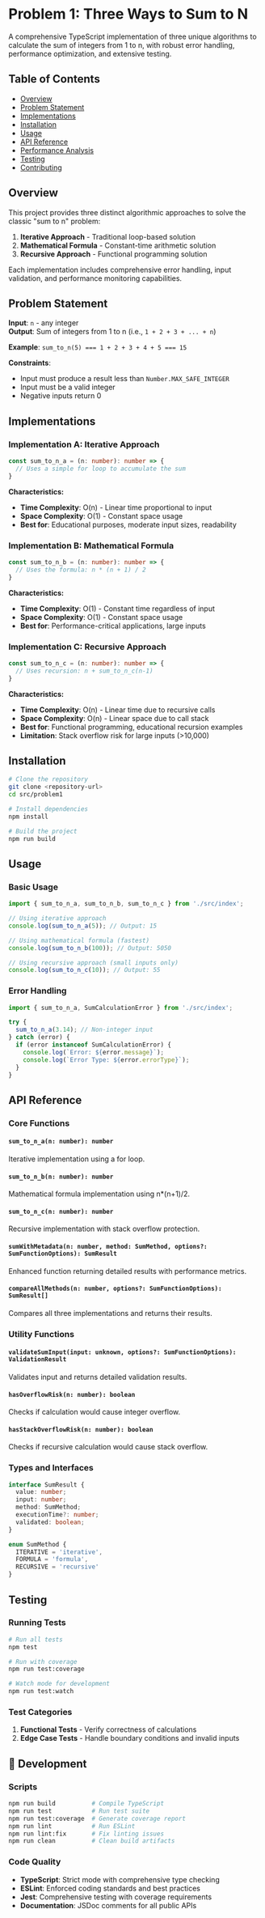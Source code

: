 # Problem 1: Three Ways to Sum to N

A comprehensive TypeScript implementation of three unique algorithms to calculate the sum of integers from 1 to n, with robust error handling, performance optimization, and extensive testing.

## Table of Contents

- [Overview](#overview)
- [Problem Statement](#problem-statement)
- [Implementations](#implementations)
- [Installation](#installation)
- [Usage](#usage)
- [API Reference](#api-reference)
- [Performance Analysis](#performance-analysis)
- [Testing](#testing)
- [Contributing](#contributing)

## Overview

This project provides three distinct algorithmic approaches to solve the classic "sum to n" problem:

1. **Iterative Approach** - Traditional loop-based solution
2. **Mathematical Formula** - Constant-time arithmetic solution  
3. **Recursive Approach** - Functional programming solution

Each implementation includes comprehensive error handling, input validation, and performance monitoring capabilities.

## Problem Statement

**Input**: `n` - any integer  
**Output**: Sum of integers from 1 to n (i.e., `1 + 2 + 3 + ... + n`)

**Example**: `sum_to_n(5) === 1 + 2 + 3 + 4 + 5 === 15`

**Constraints**: 
- Input must produce a result less than `Number.MAX_SAFE_INTEGER`
- Input must be a valid integer
- Negative inputs return 0

## Implementations

### Implementation A: Iterative Approach

```typescript
const sum_to_n_a = (n: number): number => {
  // Uses a simple for loop to accumulate the sum
}
```

**Characteristics:**
- **Time Complexity**: O(n) - Linear time proportional to input
- **Space Complexity**: O(1) - Constant space usage
- **Best for**: Educational purposes, moderate input sizes, readability

### Implementation B: Mathematical Formula

```typescript
const sum_to_n_b = (n: number): number => {
  // Uses the formula: n * (n + 1) / 2
}
```

**Characteristics:**
- **Time Complexity**: O(1) - Constant time regardless of input
- **Space Complexity**: O(1) - Constant space usage
- **Best for**: Performance-critical applications, large inputs

### Implementation C: Recursive Approach

```typescript
const sum_to_n_c = (n: number): number => {
  // Uses recursion: n + sum_to_n_c(n-1)
}
```

**Characteristics:**
- **Time Complexity**: O(n) - Linear time due to recursive calls
- **Space Complexity**: O(n) - Linear space due to call stack
- **Best for**: Functional programming, educational recursion examples
- **Limitation**: Stack overflow risk for large inputs (>10,000)

## Installation

```bash
# Clone the repository
git clone <repository-url>
cd src/problem1

# Install dependencies
npm install

# Build the project
npm run build
```

## Usage

### Basic Usage

```typescript
import { sum_to_n_a, sum_to_n_b, sum_to_n_c } from './src/index';

// Using iterative approach
console.log(sum_to_n_a(5)); // Output: 15

// Using mathematical formula (fastest)
console.log(sum_to_n_b(100)); // Output: 5050

// Using recursive approach (small inputs only)
console.log(sum_to_n_c(10)); // Output: 55
```

### Error Handling

```typescript
import { sum_to_n_a, SumCalculationError } from './src/index';

try {
  sum_to_n_a(3.14); // Non-integer input
} catch (error) {
  if (error instanceof SumCalculationError) {
    console.log(`Error: ${error.message}`);
    console.log(`Error Type: ${error.errorType}`);
  }
}
```

## API Reference

### Core Functions

#### `sum_to_n_a(n: number): number`
Iterative implementation using a for loop.

#### `sum_to_n_b(n: number): number`  
Mathematical formula implementation using n*(n+1)/2.

#### `sum_to_n_c(n: number): number`
Recursive implementation with stack overflow protection.

#### `sumWithMetadata(n: number, method: SumMethod, options?: SumFunctionOptions): SumResult`
Enhanced function returning detailed results with performance metrics.

#### `compareAllMethods(n: number, options?: SumFunctionOptions): SumResult[]`
Compares all three implementations and returns their results.

### Utility Functions

#### `validateSumInput(input: unknown, options?: SumFunctionOptions): ValidationResult`
Validates input and returns detailed validation results.

#### `hasOverflowRisk(n: number): boolean`
Checks if calculation would cause integer overflow.

#### `hasStackOverflowRisk(n: number): boolean`  
Checks if recursive calculation would cause stack overflow.

### Types and Interfaces

```typescript
interface SumResult {
  value: number;
  input: number;
  method: SumMethod;
  executionTime?: number;
  validated: boolean;
}

enum SumMethod {
  ITERATIVE = 'iterative',
  FORMULA = 'formula',
  RECURSIVE = 'recursive'
}
```

## Testing

### Running Tests

```bash
# Run all tests
npm test

# Run with coverage
npm run test:coverage

# Watch mode for development
npm run test:watch
```

### Test Categories

1. **Functional Tests** - Verify correctness of calculations
2. **Edge Case Tests** - Handle boundary conditions and invalid inputs

## 🔧 Development

### Scripts

```bash
npm run build          # Compile TypeScript
npm run test           # Run test suite
npm run test:coverage  # Generate coverage report
npm run lint           # Run ESLint
npm run lint:fix       # Fix linting issues
npm run clean          # Clean build artifacts
```

### Code Quality

- **TypeScript**: Strict mode with comprehensive type checking
- **ESLint**: Enforced coding standards and best practices
- **Jest**: Comprehensive testing with coverage requirements
- **Documentation**: JSDoc comments for all public APIs

